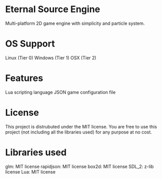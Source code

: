 # Eternal Source Engine
Multi-platform 2D game engine with simplicity and particle system.

# OS Support
Linux (Tier 0)
Windows (Tier 1)
OSX (Tier 2)

# Features
Lua scripting language
JSON game configuration file

# License
This project is distrubuted under the MIT license. You are free to use this project (not including all the libraries used) for any purpose at no cost.

# Libraries used
glm: MIT license
rapidjson: MIT license
box2d: MIT license
SDL_2: z-lib license
Lua: MIT license
